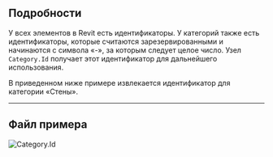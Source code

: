 ## Подробности
У всех элементов в Revit есть идентификаторы. У категорий также есть идентификаторы, которые считаются зарезервированными и начинаются с символа «-», за которым следует целое число. Узел `Category.Id` получает этот идентификатор для дальнейшего использования.

В приведенном ниже примере извлекается идентификатор для категории «Стены».
___
## Файл примера

![Category.Id](./Revit.Elements.Category.Id_img.jpg)
